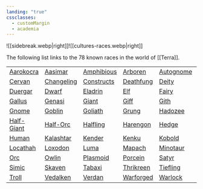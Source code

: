 ```yaml
---
landing: "true"
cssclasses:
  - customMargin
  - academia
---
```

![[sidebreak.webp|right]]![[cultures-races.webp|right]]

The following list links to the 78 known races in the world of [[Terra]].

|                                                         |                                                           |                                                                 |                                                                |                                                        |                                                     |                                                          |
| ------------------------------------------------------- | --------------------------------------------------------- | --------------------------------------------------------------- | -------------------------------------------------------------- | ------------------------------------------------------ | --------------------------------------------------- | -------------------------------------------------------- |
| [Aarokocra](https://5e.tools/races.html#aarakocra_mpmm) | [Aasimar](https://5e.tools/races.html#aasimar_mpmm)       | [Amphibious]()                                                  | [Arboren](https://www.dandwiki.com/wiki/Arboren_(5e_Race))     | [Autognome](https://5e.tools/races.html#autognome_aag) | [Bugbear](https://5e.tools/races.html#bugbear_mpmm) | [Centaur](https://5e.tools/races.html#centaur_mpmm)      |
| [Cervan](https://5e.tools/races.html#cervan_hwcs)       | [Changeling](https://5e.tools/races.html#changeling_mpmm) | [Constructs](https://forgottenrealms.fandom.com/wiki/Construct) | [Deathfung](https://www.dandwiki.com/wiki/Deathfung_(5e_Race)) | [Deity](https://forgottenrealms.fandom.com/wiki/Deity) | [Dhampir](https://5e.tools/races.html#dhampir_vrgr) | [Dragonborn](https://5e.tools/races.html#dragonborn_phb) |
| [Duergar]()                                             | [Dwarf]()                                                 | [Eladrin]()                                                     | [Elf]()                                                        | [Fairy]()                                              | [Firbolg]()                                         | [Floran]()                                               |
| [Gallus]()                                              | [Genasi]()                                                | [Giant]()                                                       | [Giff]()                                                       | [Gith]()                                               | [Githyanki]()                                       | [Githzerai]()                                            |
| [Gnome]()                                               | [Goblin]()                                                | [Goliath]()                                                     | [Grung]()                                                      | [Hadozee]()                                            | [Half-Dwarf]()                                      | [Half-Elf]()                                             |
| [Half-Giant]()                                          | [Half-Orc]()                                              | [Halfling]()                                                    | [Harengon]()                                                   | [Hedge]()                                              | [Hexblood]()                                        | [Hobgoblin]()                                            |
| [Human]()                                               | [Kalashtar]()                                             | [Kender]()                                                      | [Kenku]()                                                      | [Kobold]()                                             | [Leonin]()                                          | [Lizardfolk]()                                           |
| [Locathah]()                                            | [Loxodon]()                                               | [Luma]()                                                        | [Mapach]()                                                     | [Minotaur]()                                           | [Necromancer]()                                     | [Ogre]()                                                 |
| [Orc]()                                                 | [Owlin]()                                                 | [Plasmoid]()                                                    | [Porcein]()                                                    | [Satyr]()                                              | [Shadar-Kai]()                                      | [Shifter]()                                              |
| [Simic]()                                               | [Skaven]()                                                | [Tabaxi]()                                                      | [Thrikreen]()                                                  | [Tiefling]()                                           | [Tortle]()                                          | [Triton]()                                               |
| [Troll]()                                               | [Vedalken]()                                              | [Verdan]()                                                      | [Warforged]()                                                  | [Warlock]()                                            | [Wizard]()                                          | [Yuan-Ti]()                                              |

